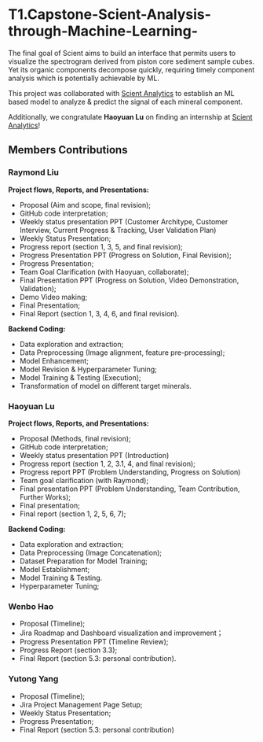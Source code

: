 # T1.Capstone-Scient-Analysis-through-Machine-Learning-
The final goal of Scient aims to build an interface that permits users to visualize the spectrogram derived from piston core sediment sample cubes. Yet its organic components decompose quickly, requiring timely component analysis which is potentially achievable by ML. 

This project was collaborated with <a href = 'https://www.scient.ca/'>Scient Analytics</a> to establish an ML based model to analyze & predict the signal of each mineral component.

Additionally, we congratulate <b>Haoyuan Lu</b> on finding an internship at <a href = 'https://www.scient.ca/'>Scient Analytics</a>!

## Members Contributions

### Raymond Liu
<b>Project flows, Reports, and Presentations:</b>
* Proposal (Aim and scope, final revision);
* GitHub code interpretation;
* Weekly status presentation PPT (Customer Architype, Customer Interview, Current Progress & Tracking, User Validation Plan)
* Weekly Status Presentation;
* Progress report (section 1, 3, 5, and final revision);
* Progress Presentation PPT (Progress on Solution, Final Revision);
* Progress Presentation;
* Team Goal Clarification (with Haoyuan, collaborate);
* Final Presentation PPT (Progress on Solution, Video Demonstration, Validation);
* Demo Video making;
* Final Presentation; 
* Final Report (section 1, 3, 4, 6, and final revision).

<b>Backend Coding:</b>
* Data exploration and extraction;
* Data Preprocessing (Image alignment, feature pre-processing);
* Model Enhancement;
* Model Revision & Hyperparameter Tuning;
* Model Training & Testing (Execution);
* Transformation of model on different target minerals.










### Haoyuan Lu
<b>	Project flows, Reports, and Presentations:</b>
* Proposal (Methods, final revision);
* GitHub code interpretation;
* Weekly status presentation PPT (Introduction)
* Progress report (section 1, 2, 3.1, 4, and final revision);
* Progress report PPT (Problem Understanding, Progress on Solution)
* Team goal clarification (with Raymond);
* Final presentation PPT (Problem Understanding, Team Contribution, Further Works);
* Final presentation;
* Final report (section 1, 2, 5, 6, 7);

<b>Backend Coding:</b>
* Data exploration and extraction;
* Data Preprocessing (Image Concatenation);
* Dataset Preparation for Model Training;
* Model Establishment;
* Model Training & Testing.
* Hyperparameter Tuning;


### Wenbo Hao
* Proposal (Timeline);
* Jira Roadmap and Dashboard visualization and improvement；
* Progress Presentation PPT (Timeline Review);
* Progress Report (section 3.3);
* Final Report (section 5.3: personal contribution).



### Yutong Yang
* Proposal (Timeline);
* Jira Project Management Page Setup;
* Weekly Status Presentation;
* Progress Presentation;
* Final Report (section 5.3: personal contribution)


